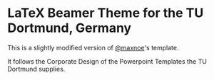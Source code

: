 # LaTeX Beamer Theme for the TU Dortmund, Germany

This is a slightly modified version of [@maxnoe](https://github.com/maxnoe/TUDoBeamerTheme)'s template.

It follows the Corporate Design of the Powerpoint Templates the TU Dortmund supplies.